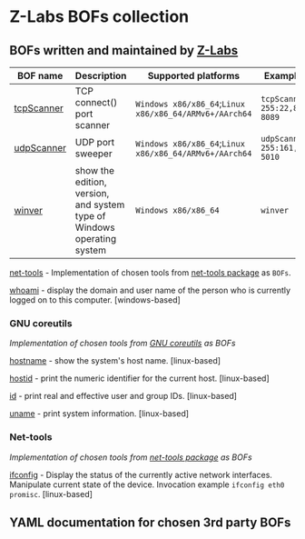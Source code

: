 # Z-Labs BOFs collection

## BOFs written and maintained by [Z-Labs](https://z-labs.eu/)

| BOF name  | Description | Supported platforms | Example invoation
| ------------- | ------------------------------ | ---------------------- | ------------------ |
| [tcpScanner](src/tcpScanner.zig)  | TCP connect() port scanner  | `Windows x86/x86_64`;`Linux x86/x86_64/ARMv6+/AArch64` | `tcpScanner 4.3.2.1-255:22,80,443,8080-8089` |
| [udpScanner](src/udpScanner.zig) | UDP port sweeper | `Windows x86/x86_64`;`Linux x86/x86_64/ARMv6+/AArch64` | `udpScanner 4.3.2.1-255:161,427,5000-5010` |
| [winver](src/wWinver.zig) | show the edition, version, and system type of Windows operating system | `Windows x86/x86_64` | `winver` |

[net-tools](src/net-tools/) - Implementation of chosen tools from [net-tools package](https://salsa.debian.org/debian/net-tools) as `BOFs`.

[whoami](src/wWhoami.zig) - display the domain and user name of the person who is currently logged on to this computer. [windows-based]


### GNU coreutils

*Implementation of chosen tools from [GNU coreutils](http://git.savannah.gnu.org/gitweb/?p=coreutils.git) as BOFs*

[hostname](src/coreutils/hostname.zig) - show the system's host name. [linux-based]

[hostid](src/coreutils/hostid.zig) - print the numeric identifier for the current host. [linux-based]

[id](src/coreutils/id.zig) - print real and effective user and group IDs. [linux-based]

[uname](src/coreutils/uname.zig) - print system information. [linux-based]

### Net-tools

*Implementation of chosen tools from [net-tools package](https://salsa.debian.org/debian/net-tools) as BOFs*

[ifconfig](src/net-tools/ifconfig.zig) - Display the status of the currently active network interfaces. Manipulate current state of the device. Invocation example `ifconfig eth0 promisc`. [linux-based]

## YAML documentation for chosen 3rd party BOFs
